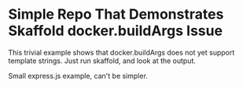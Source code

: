 # Simple Repo That Demonstrates Skaffold docker.buildArgs Issue

This trivial example shows that docker.buildArgs does not yet support
template strings.  Just run skaffold, and look at the output.

Small express.js example, can't be simpler.

